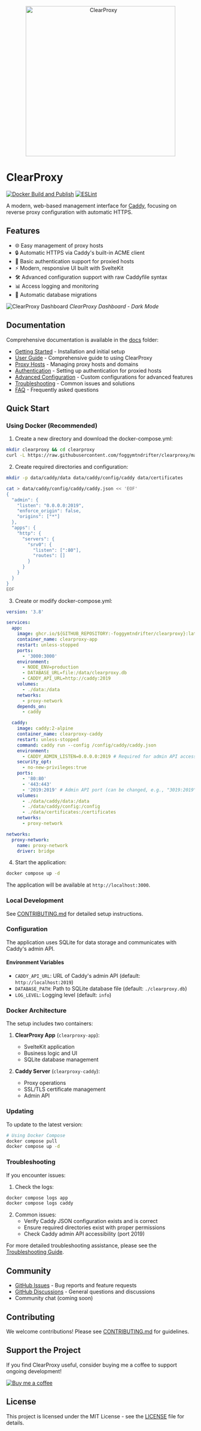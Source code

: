 <p align="center">
  <picture>
    <source media="(prefers-color-scheme: dark)" srcset="screenshots/assets/logo-light.svg" width="400">
    <source media="(prefers-color-scheme: light)" srcset="screenshots/assets/logo-dark.svg" width="400">
    <img alt="ClearProxy" src="screenshots/assets/logo-dark.svg" width="400">
  </picture>
</p>

# ClearProxy

[![Docker Build and Publish](https://github.com/FoggyMtnDrifter/ClearProxy/actions/workflows/docker-publish.yml/badge.svg)](https://github.com/FoggyMtnDrifter/ClearProxy/actions/workflows/docker-publish.yml)
[![ESLint](https://github.com/FoggyMtnDrifter/ClearProxy/actions/workflows/eslint.yml/badge.svg?branch=develop)](https://github.com/FoggyMtnDrifter/ClearProxy/actions/workflows/eslint.yml)

A modern, web-based management interface for [Caddy](https://caddyserver.com/), focusing on reverse proxy configuration with automatic HTTPS.

## Features

- 🌐 Easy management of proxy hosts
- 🔒 Automatic HTTPS via Caddy's built-in ACME client
- 🔐 Basic authentication support for proxied hosts
- ⚡ Modern, responsive UI built with SvelteKit
- 🛠️ Advanced configuration support with raw Caddyfile syntax
- 📊 Access logging and monitoring
- 🔄 Automatic database migrations

![ClearProxy Dashboard](screenshots/dashboard-dark.png)
_ClearProxy Dashboard - Dark Mode_

## Documentation

Comprehensive documentation is available in the [docs](./docs) folder:

- [Getting Started](./docs/getting-started.md) - Installation and initial setup
- [User Guide](./docs/user-guide.md) - Comprehensive guide to using ClearProxy
- [Proxy Hosts](./docs/proxy-hosts.md) - Managing proxy hosts and domains
- [Authentication](./docs/authentication.md) - Setting up authentication for proxied hosts
- [Advanced Configuration](./docs/advanced-configuration.md) - Custom configurations for advanced features
- [Troubleshooting](./docs/troubleshooting.md) - Common issues and solutions
- [FAQ](./docs/faq.md) - Frequently asked questions

## Quick Start

### Using Docker (Recommended)

1. Create a new directory and download the docker-compose.yml:

```bash
mkdir clearproxy && cd clearproxy
curl -L https://raw.githubusercontent.com/foggymtndrifter/clearproxy/main/docker-compose.yml -o docker-compose.yml
```

2. Create required directories and configuration:

```bash
mkdir -p data/caddy/data data/caddy/config/caddy data/certificates

cat > data/caddy/config/caddy/caddy.json << 'EOF'
{
  "admin": {
    "listen": "0.0.0.0:2019",
    "enforce_origin": false,
    "origins": ["*"]
  },
  "apps": {
    "http": {
      "servers": {
        "srv0": {
          "listen": [":80"],
          "routes": []
        }
      }
    }
  }
}
EOF
```

3. Create or modify docker-compose.yml:

```yaml
version: '3.8'

services:
  app:
    image: ghcr.io/${GITHUB_REPOSITORY:-foggymtndrifter/clearproxy}:latest
    container_name: clearproxy-app
    restart: unless-stopped
    ports:
      - '3000:3000'
    environment:
      - NODE_ENV=production
      - DATABASE_URL=file:/data/clearproxy.db
      - CADDY_API_URL=http://caddy:2019
    volumes:
      - ./data:/data
    networks:
      - proxy-network
    depends_on:
      - caddy

  caddy:
    image: caddy:2-alpine
    container_name: clearproxy-caddy
    restart: unless-stopped
    command: caddy run --config /config/caddy/caddy.json
    environment:
      - CADDY_ADMIN_LISTEN=0.0.0.0:2019 # Required for admin API access
    security_opt:
      - no-new-privileges:true
    ports:
      - '80:80'
      - '443:443'
      - '2019:2019' # Admin API port (can be changed, e.g., "3019:2019")
    volumes:
      - ./data/caddy/data:/data
      - ./data/caddy/config:/config
      - ./data/certificates:/certificates
    networks:
      - proxy-network

networks:
  proxy-network:
    name: proxy-network
    driver: bridge
```

4. Start the application:

```bash
docker compose up -d
```

The application will be available at `http://localhost:3000`.

### Local Development

See [CONTRIBUTING.md](CONTRIBUTING.md) for detailed setup instructions.

### Configuration

The application uses SQLite for data storage and communicates with Caddy's admin API.

#### Environment Variables

- `CADDY_API_URL`: URL of Caddy's admin API (default: `http://localhost:2019`)
- `DATABASE_PATH`: Path to SQLite database file (default: `./clearproxy.db`)
- `LOG_LEVEL`: Logging level (default: `info`)

### Docker Architecture

The setup includes two containers:

1. **ClearProxy App** (`clearproxy-app`):

   - SvelteKit application
   - Business logic and UI
   - SQLite database management

2. **Caddy Server** (`clearproxy-caddy`):
   - Proxy operations
   - SSL/TLS certificate management
   - Admin API

### Updating

To update to the latest version:

```bash
# Using Docker Compose
docker compose pull
docker compose up -d
```

### Troubleshooting

If you encounter issues:

1. Check the logs:

```bash
docker compose logs app
docker compose logs caddy
```

2. Common issues:
   - Verify Caddy JSON configuration exists and is correct
   - Ensure required directories exist with proper permissions
   - Check Caddy admin API accessibility (port 2019)

For more detailed troubleshooting assistance, please see the [Troubleshooting Guide](./docs/troubleshooting.md).

## Community

- [GitHub Issues](https://github.com/foggymtndrifter/clearproxy/issues) - Bug reports and feature requests
- [GitHub Discussions](https://github.com/foggymtndrifter/clearproxy/discussions) - General questions and discussions
- Community chat (coming soon)

## Contributing

We welcome contributions! Please see [CONTRIBUTING.md](CONTRIBUTING.md) for guidelines.

## Support the Project

If you find ClearProxy useful, consider buying me a coffee to support ongoing development!

[![Buy me a coffee](https://img.shields.io/badge/Buy%20me%20a%20coffee-Support-yellow.svg)](https://foggymtndrifter.com/contact/#/portal/support)

## License

This project is licensed under the MIT License - see the [LICENSE](LICENSE) file for details.
